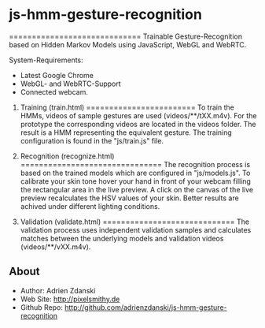 # js-hmm-gesture-recognition
=============================
Trainable Gesture-Recognition based on Hidden Markov Models using JavaScript, WebGL and WebRTC. 

System-Requirements: 
- Latest Google Chrome
- WebGL- and WebRTC-Support
- Connected webcam.

1. Training (train.html)
========================
To train the HMMs, videos of sample gestures are used (videos/**/tXX.m4v). For the prototype the corresponding videos are located in the videos folder. The result is a HMM representing the equivalent gesture. The training configuration is found in the "js/train.js" file.

2. Recognition (recognize.html)
===============================
The recognition process is based on the trained models which are configured in "js/models.js". To calibrate your skin tone hover your hand in front of your webcam filling the rectangular area in the live preview. A click on the canvas of the live preview recalculates the HSV values of your skin. Better results are achived under different lighting conditions. 

3. Validation (validate.html)
=============================
The validation process uses independent validation samples and calculates matches between the underlying models and validation videos (videos/**/vXX.m4v).

About
-----
* Author:            Adrien Zdanski
* Web Site:          http://pixelsmithy.de
* Github Repo:       http://github.com/adrienzdanski/js-hmm-gesture-recognition
